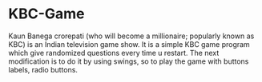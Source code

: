 # KBC-Game
Kaun Banega crorepati (who will become a millionaire; popularly known as KBC) is an Indian television game show.  It is a simple KBC game program which give randomized questions every time u restart. The next modification is to do it by using swings, so to play the game with buttons labels, radio buttons.
